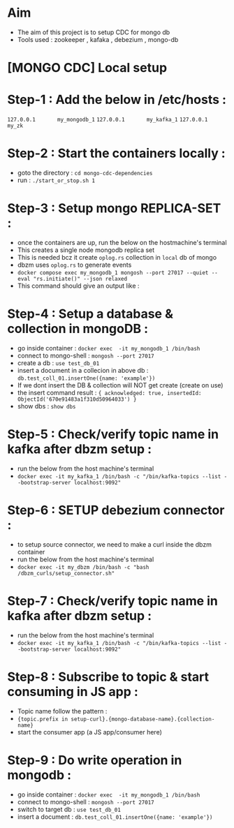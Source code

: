 
# Aim
- The aim of this project is to setup CDC for mongo db
- Tools used : zookeeper , kafaka , debezium , mongo-db

# [MONGO CDC] Local setup

# Step-1 : Add the below in /etc/hosts :

`127.0.0.1       my_mongodb_1`
`127.0.0.1       my_kafka_1`
`127.0.0.1       my_zk`


# Step-2 : Start the containers locally :
  - goto the directory : `cd mongo-cdc-dependencies`
  - run : `./start_or_stop.sh 1`


# Step-3 : Setup mongo REPLICA-SET :
  - once the containers are up, run the below on the hostmachine's terminal
  - This creates a single node mongodb replica set
  - This is needed bcz it create `oplog.rs` collection in `local` db of mongo
  - dbzm uses `oplog.rs` to generate events
  - `docker compose exec my_mongodb_1 mongosh --port 27017 --quiet --eval "rs.initiate()" --json relaxed`
  - This command should give an output like :

<!-- {
  "info2": "no configuration specified. Using a default configuration for the set",
  "me": "my_mongodb_1:27017",
  "ok": 1,
  "$clusterTime": {
    "clusterTime": {
      "$timestamp": {
        "t": 1729006136,
        "i": 1
      }
    },
    "signature": {
      "hash": {
        "$binary": {
          "base64": "AAAAAAAAAAAAAAAAAAAAAAAAAAA=",
          "subType": "00"
        }
      },
      "keyId": 0
    }
  },
  "operationTime": {
    "$timestamp": {
      "t": 1729006136,
      "i": 1
    }
  }
} -->

# Step-4 : Setup a database & collection in mongoDB :
  - go inside container : `docker exec  -it my_mongodb_1 /bin/bash`
  - connect to mongo-shell : `mongosh --port 27017`
  - create a db : `use test_db_01`
  - insert a document in a collecion in above db : `db.test_coll_01.insertOne({name: 'example'})`
  - If we dont insert the DB & collection will NOT get create (create on use)
  - the insert command result : `{ acknowledged: true, insertedId: ObjectId('670e91483a1f310d50964033') }`
  - show dbs : `show dbs`


# Step-5 : Check/verify topic name in kafka after dbzm setup :
  - run the below from the host machine's terminal
  - `docker exec -it my_kafka_1 /bin/bash -c "/bin/kafka-topics --list --bootstrap-server localhost:9092"`


# Step-6 : SETUP debezium connector :
  - to setup source connector, we need to make a curl inside the dbzm container
  - run the below from the host machine's terminal
  - `docker exec -it my_dbzm /bin/bash -c "bash /dbzm_curls/setup_connector.sh"`


# Step-7 : Check/verify topic name in kafka after dbzm setup :
  - run the below from the host machine's terminal
  - `docker exec -it my_kafka_1 /bin/bash -c "/bin/kafka-topics --list --bootstrap-server localhost:9092"`


# Step-8 : Subscribe to topic & start consuming in JS app :
  - Topic name follow the pattern :
  - `{topic.prefix in setup-curl}.{mongo-database-name}.{collection-name}`
  - start the consumer app (a JS app/consumer here)


# Step-9 : Do write operation in mongodb :
  - go inside container : `docker exec  -it my_mongodb_1 /bin/bash`
  - connect to mongo-shell : `mongosh --port 27017`
  - switch to target db : `use test_db_01`
  - insert a document : `db.test_coll_01.insertOne({name: 'example'})`